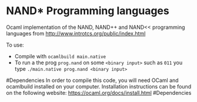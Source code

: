 # NAND\* Programming languages

Ocaml implementation of the NAND, NAND++ and NAND<< programming languages from
http://www.introtcs.org/public/index.html

To use:

* Compile with `ocamlbuild main.native`
* To run a the prog `prog.nand` on some `<binary input>` such as `011` you type  `./main.native prog.nand <binary input>`

#Dependencies 
In order to compile this code, you will need OCaml and ocamlbuild installed on your computer. Installation instructions can be found on the following website: https://ocaml.org/docs/install.html
#Dependencies 
